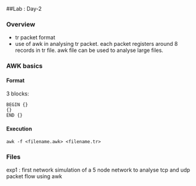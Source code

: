 ##Lab : Day-2
### Overview
* tr packet format
* use of awk in analysing tr packet. each packet registers around 8 records in tr file. awk file can be used to analyse large files.

### AWK basics
#### Format
3 blocks:  
```
BEGIN {}
{}
END {}
```
#### Execution
	awk -f <filename.awk> <filename.tr>

### Files
exp1 : first network simulation of a 5 node network to analyse tcp and udp packet flow using awk